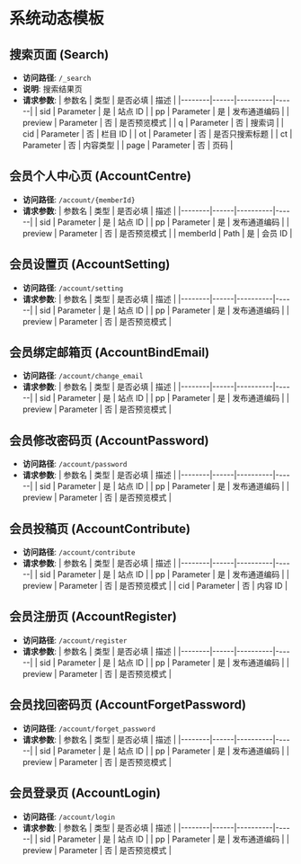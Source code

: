 # 系统动态模板

## 搜索页面 (Search)

- **访问路径**: `/_search`
- **说明**: 搜索结果页
- **请求参数**:
  | 参数名 | 类型 | 是否必填 | 描述 |
  |--------|------|----------|------|
  | sid | Parameter | 是 | 站点 ID |
  | pp | Parameter | 是 | 发布通道编码 |
  | preview | Parameter | 否 | 是否预览模式 |
  | q | Parameter | 否 | 搜索词 |
  | cid | Parameter | 否 | 栏目 ID |
  | ot | Parameter | 否 | 是否只搜索标题 |
  | ct | Parameter | 否 | 内容类型 |
  | page | Parameter | 否 | 页码 |

## 会员个人中心页 (AccountCentre)

- **访问路径**: `/account/{memberId}`
- **请求参数**:
  | 参数名 | 类型 | 是否必填 | 描述 |
  |--------|------|----------|------|
  | sid | Parameter | 是 | 站点 ID |
  | pp | Parameter | 是 | 发布通道编码 |
  | preview | Parameter | 否 | 是否预览模式 |
  | memberId | Path | 是 | 会员 ID |

## 会员设置页 (AccountSetting)

- **访问路径**: `/account/setting`
- **请求参数**:
  | 参数名 | 类型 | 是否必填 | 描述 |
  |--------|------|----------|------|
  | sid | Parameter | 是 | 站点 ID |
  | pp | Parameter | 是 | 发布通道编码 |
  | preview | Parameter | 否 | 是否预览模式 |

## 会员绑定邮箱页 (AccountBindEmail)

- **访问路径**: `/account/change_email`
- **请求参数**:
  | 参数名 | 类型 | 是否必填 | 描述 |
  |--------|------|----------|------|
  | sid | Parameter | 是 | 站点 ID |
  | pp | Parameter | 是 | 发布通道编码 |
  | preview | Parameter | 否 | 是否预览模式 |

## 会员修改密码页 (AccountPassword)

- **访问路径**: `/account/password`
- **请求参数**:
  | 参数名 | 类型 | 是否必填 | 描述 |
  |--------|------|----------|------|
  | sid | Parameter | 是 | 站点 ID |
  | pp | Parameter | 是 | 发布通道编码 |
  | preview | Parameter | 否 | 是否预览模式 |

## 会员投稿页 (AccountContribute)

- **访问路径**: `/account/contribute`
- **请求参数**:
  | 参数名 | 类型 | 是否必填 | 描述 |
  |--------|------|----------|------|
  | sid | Parameter | 是 | 站点 ID |
  | pp | Parameter | 是 | 发布通道编码 |
  | preview | Parameter | 否 | 是否预览模式 |
  | cid | Parameter | 否 | 内容 ID |

## 会员注册页 (AccountRegister)

- **访问路径**: `/account/register`
- **请求参数**:
  | 参数名 | 类型 | 是否必填 | 描述 |
  |--------|------|----------|------|
  | sid | Parameter | 是 | 站点 ID |
  | pp | Parameter | 是 | 发布通道编码 |
  | preview | Parameter | 否 | 是否预览模式 |

## 会员找回密码页 (AccountForgetPassword)

- **访问路径**: `/account/forget_password`
- **请求参数**:
  | 参数名 | 类型 | 是否必填 | 描述 |
  |--------|------|----------|------|
  | sid | Parameter | 是 | 站点 ID |
  | pp | Parameter | 是 | 发布通道编码 |
  | preview | Parameter | 否 | 是否预览模式 |

## 会员登录页 (AccountLogin)

- **访问路径**: `/account/login`
- **请求参数**:
  | 参数名 | 类型 | 是否必填 | 描述 |
  |--------|------|----------|------|
  | sid | Parameter | 是 | 站点 ID |
  | pp | Parameter | 是 | 发布通道编码 |
  | preview | Parameter | 否 | 是否预览模式 |
